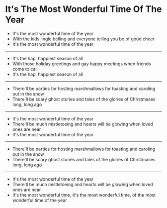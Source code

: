 # It's The Most Wonderful Time Of The Year

- It's the most wonderful time of the year
- With the kids jingle belling and everyone telling you be of good cheer
- It's the most wonderful time of the year
***
- It's the hap, happiest season of all
- With those holiday greetings and gay happy meetings when friends come to call
- It's the hap, happiest season of all
***
- There'll be parties for hosting marshmallows for toasting and caroling out in the snow
- There'll be scary ghost stories and tales of the glories of Christmases long, long ago
***
- It's the most wonderful time of the year
- There'll be much mistletoeing and hearts will be glowing when loved ones are near
- It's the most wonderful time of the year
***
- There'll be parties for hosting marshmallows for toasting and caroling out in the snow
- There'll be scary ghost stories and tales of the glories of Christmases long, long ago
***
- It's the most wonderful time of the year
- There'll be much mistletoeing and hearts will be glowing when loved ones are near
- It's the most wonderful time, it's the most wonderful time, of the most wonderful time of the year
